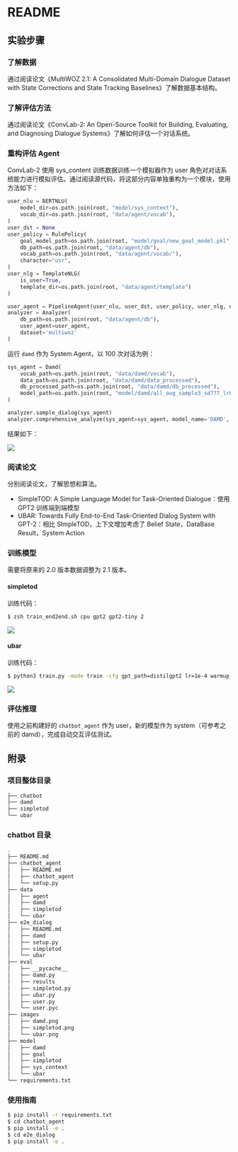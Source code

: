 # README

## 实验步骤

### 了解数据

通过阅读论文《MultiWOZ 2.1: A Consolidated Multi-Domain Dialogue Dataset with State Corrections and State Tracking Baselines》了解数据基本结构。

### 了解评估方法

通过阅读论文《ConvLab-2: An Open-Source Toolkit for Building, Evaluating, and Diagnosing Dialogue Systems》了解如何评估一个对话系统。

### 重构评估 Agent

ConvLab-2 使用 sys_content 训练数据训练一个模拟器作为 user 角色对对话系统能力进行模拟评估。通过阅读源代码，将这部分内容单独重构为一个模块，使用方法如下：

```python
user_nlu = BERTNLU(
    model_dir=os.path.join(root, "model/sys_context"),
    vocab_dir=os.path.join(root, "data/agent/vocab"),
)
user_dst = None
user_policy = RulePolicy(
    goal_model_path=os.path.join(root, "model/goal/new_goal_model.pkl"),
    db_path=os.path.join(root, "data/agent/db"),
    vocab_path=os.path.join(root, "data/agent/vocab/"),
    character="usr",
)
user_nlg = TemplateNLG(
    is_user=True, 
    template_dir=os.path.join(root, "data/agent/template")
)

user_agent = PipelineAgent(user_nlu, user_dst, user_policy, user_nlg, name='user')
analyzer = Analyzer(
    db_path=os.path.join(root, "data/agent/db"), 
    user_agent=user_agent, 
    dataset='multiwoz'
)
```

运行 `damd` 作为 System Agent，以 100 次对话为例：

```python
sys_agent = Damd(
    vocab_path=os.path.join(root, "data/damd/vocab"),
    data_path=os.path.join(root, "data/damd/data_processed"),
    db_processed_path=os.path.join(root, "data/damd/db_processed"),
    model_path=os.path.join(root, "model/damd/all_aug_sample3_sd777_lr0.005_bs80_sp5_dc3")
)

analyzer.sample_dialog(sys_agent)
analyzer.comprehensive_analyze(sys_agent=sys_agent, model_name='DAMD', total_dialog=100)
```

结果如下：

![](images/damd.png)

### 阅读论文

分别阅读论文，了解思想和算法。

- SimpleTOD: A Simple Language Model for Task-Oriented Dialogue：使用 GPT2 训练端到端模型
- UBAR: Towards Fully End-to-End Task-Oriented Dialog System with GPT-2：相比 SImpleTOD，上下文增加考虑了 Belief State，DataBase Result，System Action

### 训练模型

需要将原来的 2.0 版本数据调整为 2.1 版本。

#### simpletod

训练代码：

```bash
$ zsh train_end2end.sh cpu gpt2 gpt2-tiny 2
```

![](images/simpletod.png)

#### ubar

训练代码：

```bash
$ python3 train.py -mode train -cfg gpt_path=distilgpt2 lr=1e-4 warmup_steps=2000 gradient_accumulation_steps=16 batch_size=2 epoch_num=60 exp_no=best_model
```

![](images/ubar.png)

### 评估推理

使用之前构建好的 `chatbot_agent` 作为 user，新的模型作为 system（可参考之前的 damd），完成自动交互评估测试。

## 附录

### 项目整体目录

```bash
├── chatbot
├── damd
├── simpletod
└── ubar
```

### chatbot 目录

```bash
.
├── README.md
├── chatbot_agent
│   ├── README.md
│   ├── chatbot_agent
│   └── setup.py
├── data
│   ├── agent
│   ├── damd
│   ├── simpletod
│   └── ubar
├── e2e_dialog
│   ├── README.md
│   ├── damd
│   ├── setup.py
│   ├── simpletod
│   └── ubar
├── eval
│   ├── __pycache__
│   ├── damd.py
│   ├── results
│   ├── simpletod.py
│   ├── ubar.py
│   ├── user.py
│   └── user.pyc
├── images
│   ├── damd.png
│   ├── simpletod.png
│   └── ubar.png
├── model
│   ├── damd
│   ├── goal
│   ├── simpletod
│   ├── sys_context
│   └── ubar
└── requirements.txt
```

### 使用指南

```bash
$ pip install -r requirements.txt
$ cd chatbot_agent
$ pip install -e .
$ cd e2e_dialog
$ pip install -e .
```

